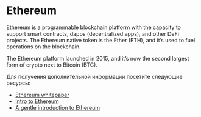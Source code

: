 # Ethereum

Ethereum is a programmable blockchain platform with the capacity to support smart contracts, dapps (decentralized apps), and other DeFi projects. The Ethereum native token is the Ether (ETH), and it’s used to fuel operations on the blockchain.

The Ethereum platform launched in 2015, and it’s now the second largest form of crypto next to Bitcoin (BTC).

Для получения дополнительной информации посетите следующие ресурсы:

- [Ethereum whitepaper](https://ethereum.org/en/whitepaper/)
- [Intro to Ethereum](https://ethereum.org/en/developers/docs/intro-to-ethereum/)
- [A gentle introduction to Ethereum](https://bitsonblocks.net/2016/10/02/gentle-introduction-ethereum/)
